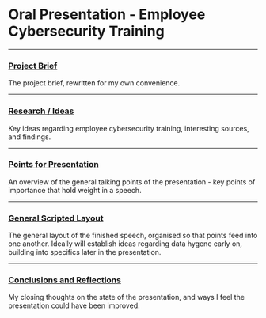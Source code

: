 # Oral Presentation - Employee Cybersecurity Training
---

### [Project Brief](Brief.md)
The project brief, rewritten for my own convenience.

---

### [Research / Ideas](Research.md)
Key ideas regarding employee cybersecurity training, interesting sources, and findings.

---

### [Points for Presentation](Talking-Points.md)
An overview of the general talking points of the presentation - key points of importance that hold weight in a speech.

---

### [General Scripted Layout]()
The general layout of the finished speech, organised so that points feed into one another. Ideally will establish ideas regarding data hygene early on, building into specifics later in the presentation.

---

### [Conclusions and Reflections](conclusions.md)
My closing thoughts on the state of the presentation, and ways I feel the presentation could have been improved.

